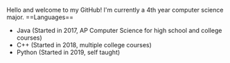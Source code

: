 Hello and welcome to my GitHub! I'm currently a 4th year computer science major.
==Languages==
- Java (Started in 2017, AP Computer Science for high school and college courses)
- C++ (Started in 2018, multiple college courses)
- Python (Started in 2019, self taught)
